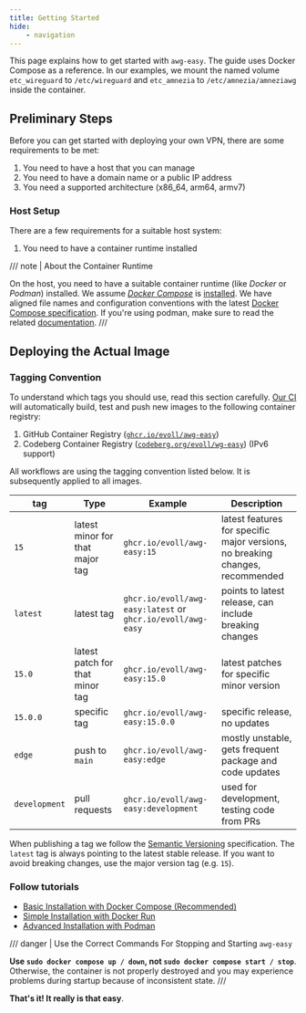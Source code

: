 ```yaml
---
title: Getting Started
hide:
    - navigation
---
```


This page explains how to get started with `awg-easy`. The guide uses Docker Compose as a reference. In our examples, we mount the named volume `etc_wireguard` to `/etc/wireguard` and `etc_amnezia` to `/etc/amnezia/amneziawg` inside the container.

## Preliminary Steps

Before you can get started with deploying your own VPN, there are some requirements to be met:

1. You need to have a host that you can manage
2. You need to have a domain name or a public IP address
3. You need a supported architecture (x86_64, arm64, armv7)

### Host Setup

There are a few requirements for a suitable host system:

1. You need to have a container runtime installed

/// note | About the Container Runtime

On the host, you need to have a suitable container runtime (like _Docker_ or _Podman_) installed. We assume [_Docker Compose_][docker-compose] is [installed][docker-compose-installation]. We have aligned file names and configuration conventions with the latest [Docker Compose specification][docker-compose-specification].
If you're using podman, make sure to read the related [documentation][docs-podman].
///

[docker-compose]: https://docs.docker.com/compose/
[docker-compose-installation]: https://docs.docker.com/compose/install/
[docker-compose-specification]: https://docs.docker.com/compose/compose-file/
[docs-podman]: ./examples/tutorials/podman-nft.md

## Deploying the Actual Image

### Tagging Convention

To understand which tags you should use, read this section carefully. [Our CI][github-ci] will automatically build, test and push new images to the following container registry:

1. GitHub Container Registry ([`ghcr.io/evoll/awg-easy`][ghcr-image])
2. Codeberg Container Registry ([`codeberg.org/evoll/wg-easy`][codeberg-image]) (IPv6 support)

All workflows are using the tagging convention listed below. It is subsequently applied to all images.

| tag           | Type                            | Example                                                       | Description                                                                   |
| ------------- | ------------------------------- | ------------------------------------------------------------- | ----------------------------------------------------------------------------- |
| `15`          | latest minor for that major tag | `ghcr.io/evoll/awg-easy:15`                                  | latest features for specific major versions, no breaking changes, recommended |
| `latest`      | latest tag                      | `ghcr.io/evoll/awg-easy:latest` or `ghcr.io/evoll/awg-easy` | points to latest release, can include breaking changes                        |
| `15.0`        | latest patch for that minor tag | `ghcr.io/evoll/awg-easy:15.0`                                | latest patches for specific minor version                                     |
| `15.0.0`      | specific tag                    | `ghcr.io/evoll/awg-easy:15.0.0`                              | specific release, no updates                                                  |
| `edge`        | push to `main`              	  | `ghcr.io/evoll/awg-easy:edge`                                | mostly unstable, gets frequent package and code updates                       |
| `development` | pull requests                   | `ghcr.io/evoll/awg-easy:development`                         | used for development, testing code from PRs                                   |

<!-- ref: major version (check links too) -->

When publishing a tag we follow the [Semantic Versioning][semver] specification. The `latest` tag is always pointing to the latest stable release. If you want to avoid breaking changes, use the major version tag (e.g. `15`).

[github-ci]: https://github.com/evoll/awg-easy/actions
[ghcr-image]: https://github.com/evoll/awg-easy/pkgs/container/wg-easy
[codeberg-image]: https://codeberg.org/evoll/-/packages/container/awg-easy/15
[semver]: https://semver.org/

### Follow tutorials

- [Basic Installation with Docker Compose (Recommended)](./examples/tutorials/basic-installation.md)
- [Simple Installation with Docker Run](./examples/tutorials/docker-run.md)
- [Advanced Installation with Podman](./examples/tutorials/podman-nft.md)

/// danger | Use the Correct Commands For Stopping and Starting `awg-easy`

**Use `sudo docker compose up / down`, not `sudo docker compose start / stop`**. Otherwise, the container is not properly destroyed and you may experience problems during startup because of inconsistent state.
///

**That's it! It really is that easy**.

